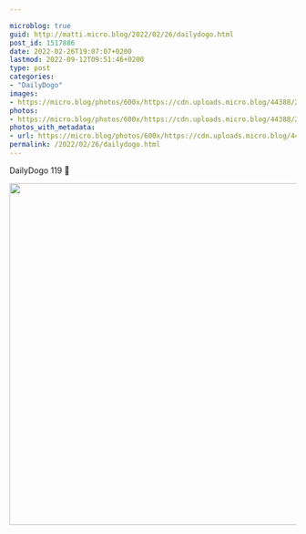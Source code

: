 ```yaml
---

microblog: true
guid: http://matti.micro.blog/2022/02/26/dailydogo.html
post_id: 1517886
date: 2022-02-26T19:07:07+0200
lastmod: 2022-09-12T09:51:46+0200
type: post
categories:
- "DailyDogo"
images:
- https://micro.blog/photos/600x/https://cdn.uploads.micro.blog/44388/2022/4cd5e2ca34.jpg
photos:
- https://micro.blog/photos/600x/https://cdn.uploads.micro.blog/44388/2022/4cd5e2ca34.jpg
photos_with_metadata:
- url: https://micro.blog/photos/600x/https://cdn.uploads.micro.blog/44388/2022/4cd5e2ca34.jpg
permalink: /2022/02/26/dailydogo.html
---
```

DailyDogo 119 🐶

<img src="/media/uploads/2022/4cd5e2ca34.jpg" width="600" height="600" alt="" />
